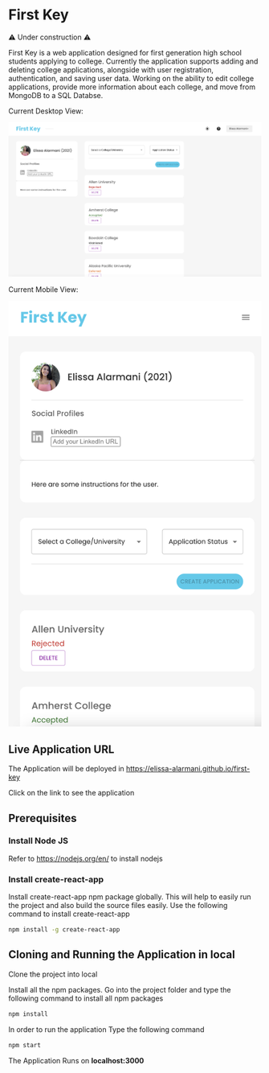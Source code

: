 # First Key

:warning: Under construction :warning:

First Key is a web application designed for first generation high school students applying to college. Currently the application supports adding and deleting college applications, alongside with user registration, authentication, and saving user data. Working on the ability to edit college applications, provide more information about each college, and move from MongoDB to a SQL Databse.

Current Desktop View:

<img src="DesktopView.png" alt="Desktop View" width="1000">

Current Mobile View:

<img src="MobileView.png" alt="Mobile View" width="600">

## Live Application URL

The Application will be deployed in https://elissa-alarmani.github.io/first-key

Click on the link to see the application

## Prerequisites

### Install Node JS
Refer to https://nodejs.org/en/ to install nodejs

### Install create-react-app
Install create-react-app npm package globally. This will help to easily run the project and also build the source files easily. Use the following command to install create-react-app

```bash
npm install -g create-react-app
```

## Cloning and Running the Application in local

Clone the project into local

Install all the npm packages. Go into the project folder and type the following command to install all npm packages

```bash
npm install
```

In order to run the application Type the following command

```bash
npm start
```

The Application Runs on **localhost:3000**
